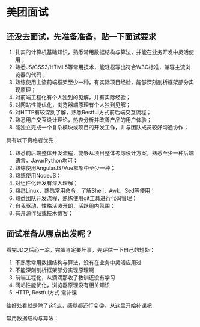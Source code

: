 # 美团面试

## 还没去面试，先准备准备，贴一下面试要求

1. 扎实的计算机基础知识，熟悉常用数据结构与算法，并能在业务开发中灵活使用；
2. 熟悉JS/CSS3/HTML5等常用技术，能轻松写出符合W3C标准，兼容主流浏览器的代码；
3. 熟练使用主流前端框架至少一种，有实际项目经验，能够深刻剖析框架部分实现原理；
4. 对前端工程化有个人独到的见解，并有实际经验；
5. 对网站性能优化，浏览器端原理有个人独到见解；
6. 对HTTP有较深刻了解，熟悉Restful方式前后端交互流程；
7. 熟悉用户交互设计理论，热衷分析并改善产品的用户体验；
8. 能独立完成一个复杂模块或项目的开发工作，并与团队成员较好沟通协作；

具有以下资格者优先：

1. 熟悉前后端整体开发流程，能够从项目整体考虑设计方案，熟悉至少一种后端语言，Java/Python均可；
2. 熟练使用AngularJS/Vue框架中至少一种；
3. 熟练使用NodeJS；
4. 对组件化开发有深入理解；
5. 熟悉Linux，熟悉常用命令，了解Shell，Awk，Sed等使用；
6. 熟悉团队开发流程，熟练使用git工具进行代码管理；
7. 自我驱动，性格活泼开朗，活跃组内氛围；
8. 有开源作品或技术博客；

## 面试准备从哪点出发呢？

看完JD之后心一凉，完蛋肯定要坏事，先评估一下自己的短处：

1. 不熟悉常用数据结构与算法，没有在业务中灵活应用过
2. 不能深刻剖析框架部分实现原理啊
3. 前端工程化，从滴滴那收了教训还没有学习
4. 网站性能优化，浏览器原理没有相关知识
5. HTTP, Restful方式 需补课

往好处看就是除了这5点，感觉都还行😜😜。从这里开始补课吧

常用数据结构与算法：

